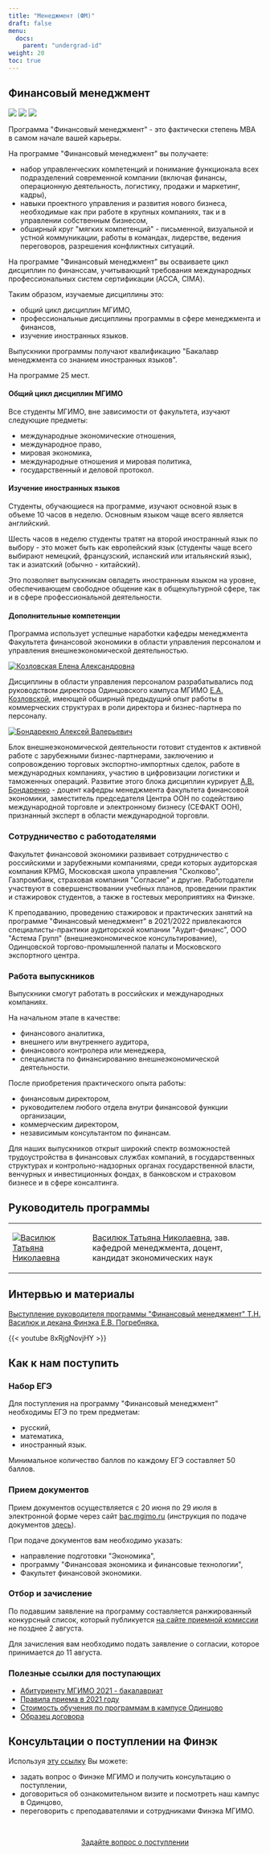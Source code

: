```yaml
---
title: "Менеджмент (ФМ)"
draft: false
menu:
  docs:
    parent: "undergrad-id"
weight: 20
toc: true
---
```


## Финансовый менеджмент

![](https://img.shields.io/badge/Баклавриат-Менеджмент-blue) ![](https://img.shields.io/badge/%D0%95%D0%93%D0%AD-%D0%A0%D1%83%D1%81%D1%81%D0%BA%D0%B8%D0%B9_%7C_%D0%9C%D0%B0%D1%82%D0%B5%D0%BC%D0%B0%D1%82%D0%B8%D0%BA%D0%B0_%7C_%D0%98%D0%BD%D0%BE%D1%81%D1%82%D1%80%D0%B0%D0%BD%D0%BD%D1%8B%D0%B9%20%D1%8F%D0%B7%D1%8B%D0%BA-blue)
![](https://img.shields.io/badge/Всего_мест-25-blue)

Программа "Финансовый менеджмент" - это фактически степень МBA
в самом начале вашей карьеры.

На программе "Финансовый менеджмент" вы получаете:

- набор управленческих компетенций и понимание функционала всех подразделений
  современной компании (включая финансы, операционную деятельность,
  логистику, продажи и маркетинг, кадры),
- навыки проектного управления и развития нового бизнеса, необходимые
  как при работе в крупных компаниях, так и в управлении собственным бизнесом,
- обширный круг "мягких компетенций" - письменной, визуальной и
  устной коммуникации, работы в командах, лидерстве,
  ведения переговоров, разрешения конфликтных ситуаций.

На программе "Финансовый менеджмент" вы осваиваете
цикл дисциплин по финанссам, учитывающий требования
международных профессиональных систем сертификации
(ACCA, CIMA).

Таким образом, изучаемые дисциплины это:

- общий цикл дисциплин МГИМО,
- профессиональные дисциплины программы в сфере менеджмента и финансов,
- изучение иностранных языков.

Выпускники программы получают квалификацию "Бакалавр менеджмента со знанием иностранных языков".

На программе 25 мест.

#### Общий цикл дисциплин МГИМО

Все студенты МГИМО, вне зависимости от факультета, изучают следующие предметы:

- международные экономические отношения,
- международное право,
- мировая экономика,
- международные отношения и мировая политика,
- государственный и деловой протокол.

#### Изучение иностранных языков

Студенты, обучающиеся на программе, изучают основной язык в объеме 10 часов в неделю.
Основным языком чаще всего является английский.

Шесть часов в неделю студенты тратят на второй иностранный язык по выбору - это может быть
как европейский язык (студенты чаще всего выбирают немецкий, французский, испанский или итальянский язык), так и азиатский (обычно - китайский).

Это позволяет выпускникам овладеть иностранным языком на уровне, обеспечивающем свободное общение как в общекультурной сфере,
так и в сфере профессиональной деятельности.

#### Дополнительные компетенции

Программа использует успешные наработки кафедры менеджмента
Факультета финансовой экономики в области управления персоналом и управления
внешнеэкономической деятельностью.

<a href="https://mgimo.ru/people/kozlovskaya/">
  <img
    src="https://mgimo.ru/upload/iblock/a9b/kozlovskaya.jpg"
    alt="Козловская Елена Александровна"
    class="rounded-photo"
  />
</a>

Дисциплины в области управления персоналом разрабатывались
под руководством директора Одинцовского кампуса МГИМО
[Е.А. Козловской][ea], имеющей обширный предыдущий опыт работы
в коммерческих структурах в роли директора и бизнес-партнера
по персоналу.

<a href="https://mgimo.ru/people/bondarenko-aleksey/">
  <img
    src="https://mgimo.ru/upload/iblock/bff/Bondarenko.jpg"
    alt="Бондарекно Алексей Валерьевич"
    class="rounded-photo"
  />
</a>

Блок внешнеэкономической деятельности готовит студентов
к активной работе с зарубежными бизнес-партнерами,
заключению и сопровождению торговых экспортно-импортных сделок,
работе в международных компаниях, участию в цифровизации
логистики и таможенных операций. Развитие этого блока дисциплин
курирует [А.В. Бондаренко][bondarenko] - доцент кафедры менеджмента
факультета финансовой экономики, заместитель председателя
Центра ООН по содействию международной торговле и электронному бизнесу
(СЕФАКТ ООН), признанный эксперт в области международной торговли.

[ea]: https://mgimo.ru/people/kozlovskaya/
[bondarenko]: https://mgimo.ru/people/bondarenko-aleksey/

### Сотрудничество с работодателями

Факультет финансовой экономики развивает сотрудничество с российскими и зарубежными компаниями, среди которых аудиторская компания KPMG, Московская школа управления "Сколково", Газпромбанк, страховая компания "Согласие" и другие. Работодатели участвуют в совершенствовании учебных планов, проведении практик и стажировок студентов, а также в гостевых мероприятиях на Финэке.

К преподаванию, проведению стажировок и практических занятий на программе "Финансовый менеджмент" в 2021/2022 привлекаются специалисты-практики
аудиторской компании "Aудит-финанс", ООО "Астема Групп" (внешнеэкономическое консультирование), Одинцовской торгово-промышленной палаты и Московского экспортного центра.

### Работа выпускников

Выпускники смогут работать в российских и международных компаниях.

На начальном этапе в качестве:

- финансового аналитика,
- внешнего или внутреннего аудитора,
- финансового контролера или менеджера,
- специалиста по финансированию внешнеэкономической деятельности.

После приобретения практического опыта работы:

- финансовым директором,
- руководителем любого отдела внутри финансовой функции организации,
- коммерческим директором,
- независимым консультантом по финансам.

Для наших выпускников открыт широкий спектр возможностей трудоустройства в
финансовых службах компаний, в государственных структурах и контрольно-надзорных органах государственной власти,
венчурных и инвестиционных фондах, в банковском и страховом бизнесе и в сфере консалтинга.

## Руководитель программы
<table>
<tr>
<td>
<a href="https://mgimo.ru/people/vasilyuk/">
  <img
    src="https://mgimo.ru/upload/iblock/858/Vasilyuk.jpg"
    alt="Василюк Татьяна Николаевна"
    class="rounded-photo"
  />
</a>
</td>
<td>

[Василюк Татьяна Николаевна](https://mgimo.ru/people/vasilyuk/), зав. кафедрой менеджмента, доцент,
кандидат экономических наук
</td>
</tr>
</table>

## Интервью и материалы

[Выступление руководителя программы "Финансовый менеджмент" Т.Н. Василюк и декана Финэка Е.В. Погребняка.](https://odin.mgimo.ru/nov-pod-mgimo/3812-programma-finansovyj-menedzhment)

{{< youtube 8xRjgNovjHY >}}

## Как к нам поступить

### Набор ЕГЭ

Для поступления на программу "Финансовый менеджмент" необходимы ЕГЭ по трем предметам:

- русский,
- математика,
- иностранный язык.

Минимальное количество баллов по каждому ЕГЭ составляет 50 баллов.

### Прием документов

Прием документов осуществляется с 20 июня по 29 июля в электронной форме
через сайт [bac.mgimo.ru](https://bac.mgimo.ru/auth/login)
(инструкция по подаче документов [здесь](https://mgimo.ru/about/news/main/bac-reg-online-2021/)).

При подаче документов вам необходимо указать:

- направление подготовки "Экономика",
- программу "Финансовая экономика и финансовые технологии",
- Факультет финансовой экономики.

### Отбор и зачисление

По подавшим заявление на программу составляется ранжированный конкурсный список,
который публикуется [на сайте приемной комиссии](https://abiturient.mgimo.ru)
не позднее 2 августа.

Для зачисления вам необходимо подать заявление о согласии, которое принимается
до 11 августа.

### Полезные ссылки для поступающих

- [Абитуриенту МГИМО 2021 - бакалавриат](https://abiturient.mgimo.ru/bakalavriat)
- [Правила приема в 2021 году](https://abiturient.mgimo.ru/pravila-priema#2.1)
- [Стоимость обучения по программам в кампусе Одинцово](http://pk.odin.mgimo.ru/doc/21/stoim21.pdf)
- [Образец договора](http://pk.odin.mgimo.ru/doc/20/bac/obdog/bac.pdf)

## Консультации о поступлении на Финэк

Используя [эту ссылку](https://forms.gle/tRBb3VAGNyV53uAv5) Вы можете:

- задать вопрос о Финэке МГИМО и получить консультацию о поступлении,
- договориться об ознакомительном визите и посмотреть наш кампус в Одинцово,
- переговорить с преподавателями и сотрудниками Финэка МГИМО.

<br><div align="center">
<a class="btn btn-primary btn-lg px-4 mb-2"  href="https://forms.gle/tRBb3VAGNyV53uAv5" role="button">Задайте вопрос о поступлении</a>

</div>
